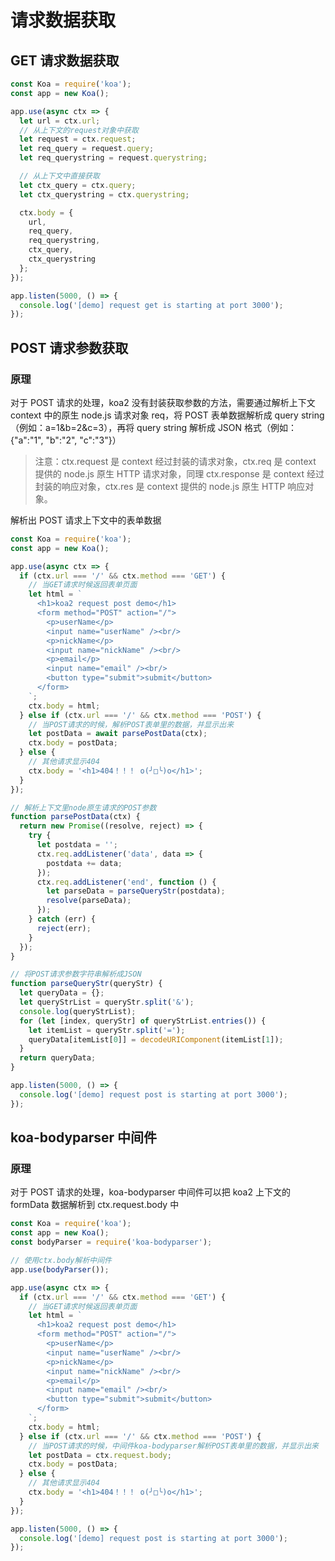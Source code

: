 # 请求数据获取

## GET 请求数据获取

```js
const Koa = require('koa');
const app = new Koa();

app.use(async ctx => {
  let url = ctx.url;
  // 从上下文的request对象中获取
  let request = ctx.request;
  let req_query = request.query;
  let req_querystring = request.querystring;

  // 从上下文中直接获取
  let ctx_query = ctx.query;
  let ctx_querystring = ctx.querystring;

  ctx.body = {
    url,
    req_query,
    req_querystring,
    ctx_query,
    ctx_querystring
  };
});

app.listen(5000, () => {
  console.log('[demo] request get is starting at port 3000');
});
```

## POST 请求参数获取

### 原理

对于 POST 请求的处理，koa2 没有封装获取参数的方法，需要通过解析上下文 context 中的原生 node.js 请求对象 req，将 POST 表单数据解析成 query string（例如：a=1&b=2&c=3），再将 query string 解析成 JSON 格式（例如：{"a":"1", "b":"2", "c":"3"}）

> 注意：ctx.request 是 context 经过封装的请求对象，ctx.req 是 context 提供的 node.js 原生 HTTP 请求对象，同理 ctx.response 是 context 经过封装的响应对象，ctx.res 是 context 提供的 node.js 原生 HTTP 响应对象。

解析出 POST 请求上下文中的表单数据

```js
const Koa = require('koa');
const app = new Koa();

app.use(async ctx => {
  if (ctx.url === '/' && ctx.method === 'GET') {
    // 当GET请求时候返回表单页面
    let html = `
      <h1>koa2 request post demo</h1>
      <form method="POST" action="/">
        <p>userName</p>
        <input name="userName" /><br/>
        <p>nickName</p>
        <input name="nickName" /><br/>
        <p>email</p>
        <input name="email" /><br/>
        <button type="submit">submit</button>
      </form>
    `;
    ctx.body = html;
  } else if (ctx.url === '/' && ctx.method === 'POST') {
    // 当POST请求的时候，解析POST表单里的数据，并显示出来
    let postData = await parsePostData(ctx);
    ctx.body = postData;
  } else {
    // 其他请求显示404
    ctx.body = '<h1>404！！！ o(╯□╰)o</h1>';
  }
});

// 解析上下文里node原生请求的POST参数
function parsePostData(ctx) {
  return new Promise((resolve, reject) => {
    try {
      let postdata = '';
      ctx.req.addListener('data', data => {
        postdata += data;
      });
      ctx.req.addListener('end', function () {
        let parseData = parseQueryStr(postdata);
        resolve(parseData);
      });
    } catch (err) {
      reject(err);
    }
  });
}

// 将POST请求参数字符串解析成JSON
function parseQueryStr(queryStr) {
  let queryData = {};
  let queryStrList = queryStr.split('&');
  console.log(queryStrList);
  for (let [index, queryStr] of queryStrList.entries()) {
    let itemList = queryStr.split('=');
    queryData[itemList[0]] = decodeURIComponent(itemList[1]);
  }
  return queryData;
}

app.listen(5000, () => {
  console.log('[demo] request post is starting at port 3000');
});
```

## koa-bodyparser 中间件

### 原理

对于 POST 请求的处理，koa-bodyparser 中间件可以把 koa2 上下文的 formData 数据解析到 ctx.request.body 中

```js
const Koa = require('koa');
const app = new Koa();
const bodyParser = require('koa-bodyparser');

// 使用ctx.body解析中间件
app.use(bodyParser());

app.use(async ctx => {
  if (ctx.url === '/' && ctx.method === 'GET') {
    // 当GET请求时候返回表单页面
    let html = `
      <h1>koa2 request post demo</h1>
      <form method="POST" action="/">
        <p>userName</p>
        <input name="userName" /><br/>
        <p>nickName</p>
        <input name="nickName" /><br/>
        <p>email</p>
        <input name="email" /><br/>
        <button type="submit">submit</button>
      </form>
    `;
    ctx.body = html;
  } else if (ctx.url === '/' && ctx.method === 'POST') {
    // 当POST请求的时候，中间件koa-bodyparser解析POST表单里的数据，并显示出来
    let postData = ctx.request.body;
    ctx.body = postData;
  } else {
    // 其他请求显示404
    ctx.body = '<h1>404！！！ o(╯□╰)o</h1>';
  }
});

app.listen(5000, () => {
  console.log('[demo] request post is starting at port 3000');
});
```
